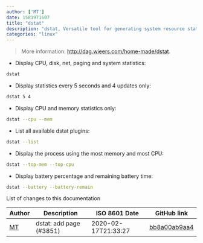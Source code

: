 ```yaml
---
author: ['MT']
date: 1581971607
title: "dstat"
description: "dstat, Versatile tool for generating system resource statistics."
categories: "linux"
---
```

> More information: <http://dag.wieers.com/home-made/dstat>.

- Display CPU, disk, net, paging and system statistics:

```bash
dstat
```

- Display statistics every 5 seconds and 4 updates only:

```bash
dstat 5 4
```

- Display CPU and memory statistics only:

```bash
dstat --cpu --mem
```

- List all available dstat plugins:

```bash
dstat --list
```

- Display the process using the most memory and most CPU:

```bash
dstat --top-mem --top-cpu
```

- Display battery percentage and remaining battery time:

```bash
dstat --battery --battery-remain
```
List of changes to this documentation


Author | Description | ISO 8601 Date | GitHub link
------|-----|-----|-----
[MT](mailto:59728838+mt-empty@users.noreply.github.com) | dstat: add page (#3851) | 2020-02-17T21:33:27 | [bb8a00ab9aa4](https://github.com/tldr-pages/tldr/commit/bb8a00ab9aa4efcca5723032fa26fa8bf1b57bcc)

